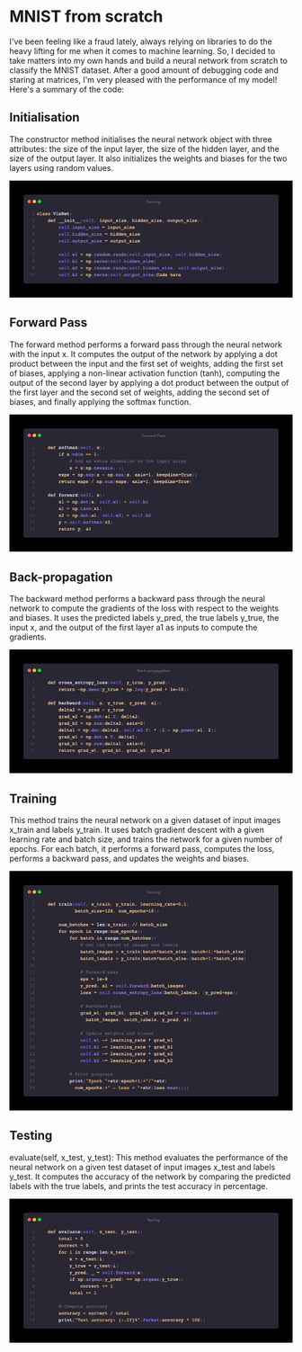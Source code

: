 # MNIST from scratch

I've been feeling like a fraud lately, always relying on libraries to do the heavy lifting for me when it comes to machine learning. So, I decided to take matters into my own hands and build a neural network from scratch to classify the MNIST dataset. After a good amount of debugging code and staring at matrices, I'm very pleased with the performance of my model! Here's a summary of the code:

## Initialisation

The constructor method initialises the neural network object with three attributes: the size of the input layer, the size of the hidden layer, and the size of the output layer. It also initializes the weights and biases for the two layers using random values.

![image info](./assets/class_initialisation.jpeg)

## Forward Pass

The forward method performs a forward pass through the neural network with the input x. It computes the output of the network by applying a dot product between the input and the first set of weights, adding the first set of biases, applying a non-linear activation function (tanh), computing the output of the second layer by applying a dot product between the output of the first layer and the second set of weights, adding the second set of biases, and finally applying the softmax function.

![image info](./assets/forward_pass.jpeg)

## Back-propagation

The backward method performs a backward pass through the neural network to compute the gradients of the loss with respect to the weights and biases. It uses the predicted labels y_pred, the true labels y_true, the input x, and the output of the first layer a1 as inputs to compute the gradients.

![image info](./assets/back-propagation.jpeg)

## Training

This method trains the neural network on a given dataset of input images x_train and labels y_train. It uses batch gradient descent with a given learning rate and batch size, and trains the network for a given number of epochs. For each batch, it performs a forward pass, computes the loss, performs a backward pass, and updates the weights and biases.

![image info](./assets/training.jpeg)

## Testing

evaluate(self, x_test, y_test): This method evaluates the performance of the neural network on a given test dataset of input images x_test and labels y_test. It computes the accuracy of the network by comparing the predicted labels with the true labels, and prints the test accuracy in percentage.

![image info](./assets/testing.jpeg)
